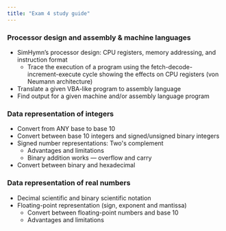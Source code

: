 ```yaml
---
title: "Exam 4 study guide"
---
```


### Processor design and assembly & machine languages
* SimHymn’s processor design: CPU registers, memory addressing, and instruction
  format
  * Trace the execution of a program using the fetch-decode-increment-execute
    cycle showing the effects on CPU registers (von Neumann architecture)
* Translate a given VBA-like program to assembly language
* Find output for a given machine and/or assembly language program

### Data representation of integers
* Convert from ANY base to base 10
* Convert between base 10 integers and signed/unsigned binary integers
* Signed number representations: Two's complement
  * Advantages and limitations
  * Binary addition works &mdash; overflow and carry
* Convert between binary and hexadecimal

### Data representation of real numbers
* Decimal scientific and binary scientific notation
* Floating-point representation (sign, exponent and mantissa)
  * Convert between floating-point numbers and base 10
  * Advantages and limitations

